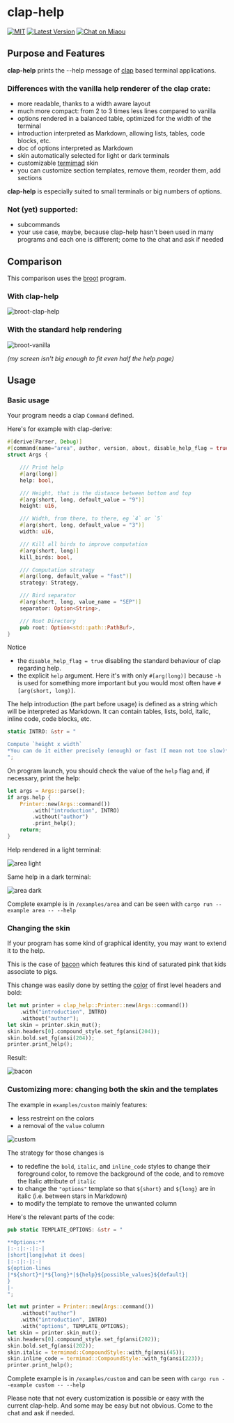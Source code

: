 # clap-help

[![MIT][s2]][l2] [![Latest Version][s1]][l1] [![Chat on Miaou][s4]][l4]

[s1]: https://img.shields.io/crates/v/clap-help.svg
[l1]: https://crates.io/crates/clap-help

[s2]: https://img.shields.io/badge/license-MIT-blue.svg
[l2]: LICENSE

[s4]: https://miaou.dystroy.org/static/shields/room.svg
[l4]: https://miaou.dystroy.org/3768?rust

## Purpose and Features

**clap-help** prints the --help message of [clap](https://docs.rs/clap/) based terminal applications.

### Differences with the vanilla help renderer of the clap crate:

- more readable, thanks to a width aware layout
- much more compact: from 2 to 3 times less lines compared to vanilla
- options rendered in a balanced table, optimized for the width of the terminal
- introduction interpreted as Markdown, allowing lists, tables, code blocks, etc.
- doc of options interpreted as Markdown
- skin automatically selected for light or dark terminals
- customizable [termimad](https://github.com/Canop/termimad/) skin
- you can customize section templates, remove them, reorder them, add sections

**clap-help** is especially suited to small terminals or big numbers of options.

### Not (yet) supported:

- subcommands
- your use case, maybe, because clap-help hasn't been used in many programs and each one is different; come to the chat and ask if needed

## Comparison

This comparison uses the [broot](https://github.com/Canop/broot) program.

### With clap-help

![broot-clap-help](doc/broot-clap-help.png)

### With the standard help rendering

![broot-vanilla](doc/broot-vanilla.png)

*(my screen isn't big enough to fit even half the help page)*

## Usage

### Basic usage

Your program needs a clap `Command` defined.

Here's for example with clap-derive:

```rust
#[derive(Parser, Debug)]
#[command(name="area", author, version, about, disable_help_flag = true)]
struct Args {

    /// Print help
    #[arg(long)]
    help: bool,

    /// Height, that is the distance between bottom and top
    #[arg(short, long, default_value = "9")]
    height: u16,

    /// Width, from there, to there, eg `4` or `5`
    #[arg(short, long, default_value = "3")]
    width: u16,

    /// Kill all birds to improve computation
    #[arg(short, long)]
    kill_birds: bool,

    /// Computation strategy
    #[arg(long, default_value = "fast")]
    strategy: Strategy,

    /// Bird separator
    #[arg(short, long, value_name = "SEP")]
    separator: Option<String>,

    /// Root Directory
    pub root: Option<std::path::PathBuf>,
}
```

Notice
* the `disable_help_flag = true` disabling the standard behaviour of clap regarding help.
* the explicit `help` argument. Here it's with only `#[arg(long)]` because `-h` is used for something more important but you would most often have `#[arg(short, long)]`.

The help introduction (the part before usage) is defined as a string which will be interpreted as Markdown. It can contain tables, lists, bold, italic, inline code, code blocks, etc.

```rust
static INTRO: &str = "

Compute `height x width`
*You can do it either precisely (enough) or fast (I mean not too slow)*.
";
```

On program launch, you should check the value of the `help` flag and, if necessary, print the help:

```rust
let args = Args::parse();
if args.help {
    Printer::new(Args::command())
        .with("introduction", INTRO)
        .without("author")
        .print_help();
    return;
}
```

Help rendered in a light terminal:

![area light](doc/area-light.png)

Same help in a dark terminal:

![area dark](doc/area-dark.png)

Complete example is in `/examples/area` and can be seen with `cargo run --example area -- --help`

### Changing the skin

If your program has some kind of graphical identity, you may want to extend it to the help.

This is the case of [bacon](https://dystroy.org/bacon) which features this kind of saturated pink that kids associate to pigs.

This change was easily done by setting the [color](https://en.wikipedia.org/wiki/ANSI_escape_code#8-bit) of first level headers and bold:

```rust
let mut printer = clap_help::Printer::new(Args::command())
    .with("introduction", INTRO)
    .without("author");
let skin = printer.skin_mut();
skin.headers[0].compound_style.set_fg(ansi(204));
skin.bold.set_fg(ansi(204));
printer.print_help();
```

Result:

![bacon](doc/bacon.png)

### Customizing more: changing both the skin and the templates

The example in `examples/custom` mainly features:

* less restreint on the colors
* a removal of the `value` column

![custom](doc/custom.png)

The strategy for those changes is

* to redefine the `bold`, `italic`, and `inline_code` styles to change their foreground color, to remove the background of the code, and to remove the Italic attribute of `italic`
* to change the `"options"` template so that `${short}` and `${long}` are in italic (i.e. between stars in Markdown)
* to modify the template to remove the unwanted column

Here's the relevant parts of the code:


```rust
pub static TEMPLATE_OPTIONS: &str = "

**Options:**
|:-:|:-:|:-|
|short|long|what it does|
|:-:|:-|:-|
${option-lines
|*${short}*|*${long}*|${help}${possible_values}${default}|
}
|-
";
```

```rust
let mut printer = Printer::new(Args::command())
    .without("author")
    .with("introduction", INTRO)
    .with("options", TEMPLATE_OPTIONS);
let skin = printer.skin_mut();
skin.headers[0].compound_style.set_fg(ansi(202));
skin.bold.set_fg(ansi(202));
skin.italic = termimad::CompoundStyle::with_fg(ansi(45));
skin.inline_code = termimad::CompoundStyle::with_fg(ansi(223));
printer.print_help();
```

Complete example is in `/examples/custom` and can be seen with `cargo run --example custom -- --help`

Please note that not every customization is possible or easy with the current clap-help.
And some may be easy but not obvious.
Come to the chat and ask if needed.

